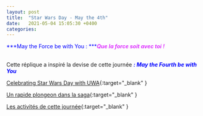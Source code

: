 ```yaml
---
layout: post
title:  "Star Wars Day - May the 4th"
date:   2021-05-04 15:05:30 +0400
categories: 
---
```

<span style="color: blue">***May the Force be with You : ***</span><span style="color: #dd33ff">***Que la force soit avec toi !***</span>
<br>
<br>



Cette réplique a inspiré la devise de cette journée <span style="color: blue">***: May the Fourth be with You***</span>

[Celebrating Star Wars Day with UWA](https://www.youtube.com/watch?v=7dI2ST-C3lI){:target="_blank" }

[Un rapide plongeon dans la saga](https://www.youtube.com/watch?v=up3Y_yQIma8){:target="_blank" }

[Les activités de cette journée](https://www.starwars.com/star-wars-day){:target="_blank" }



